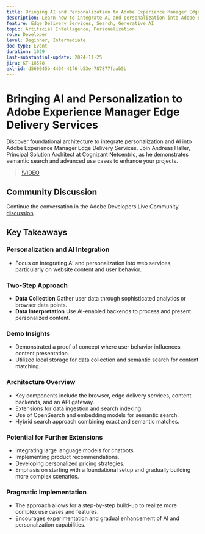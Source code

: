 ```yaml
---
title: Bringing AI and Personalization to Adobe Experience Manager Edge Delivery Services
description: Learn how to integrate AI and personalization into Adobe Experience Manager Edge Delivery Services with foundational architecture, semantic search, and advanced use cases demonstrated by Andreas Haller, Principal Solution Architect at Cognizant Netcentric.
feature: Edge Delivery Services, Search, Generative AI
topic: Artificial Intelligence, Personalization
role: Developer
level: Beginner, Intermediate
doc-type: Event
duration: 1029
last-substantial-update: 2024-11-25
jira: KT-16578
exl-id: d560045b-4404-41f6-b53e-787877faab5b
---
```

# Bringing AI and Personalization to Adobe Experience Manager Edge Delivery Services

Discover foundational architecture to integrate personalization and AI into Adobe Experience Manager Edge Delivery Services. Join Andreas Haller, Principal Solution Architect at Cognizant Netcentric, as he demonstrates semantic search and advanced use cases to enhance your projects.

>[!VIDEO](https://video.tv.adobe.com/v/3440405/?learn=on&enablevpops)

## Community Discussion

Continue the conversation in the Adobe Developers Live Community [discussion](https://adobe.ly/3Z0PtJF).

## Key Takeaways

### Personalization and AI Integration

* Focus on integrating AI and personalization into web services, particularly on website content and user behavior.

### Two-Step Approach

* **Data Collection** Gather user data through sophisticated analytics or browser data points.
* **Data Interpretation** Use AI-enabled backends to process and present personalized content.

### Demo Insights

* Demonstrated a proof of concept where user behavior influences content presentation.
* Utilized local storage for data collection and semantic search for content matching.

### Architecture Overview

* Key components include the browser, edge delivery services, content backends, and an API gateway.
* Extensions for data ingestion and search indexing.
* Use of OpenSearch and embedding models for semantic search.
* Hybrid search approach combining exact and semantic matches.

### Potential for Further Extensions

* Integrating large language models for chatbots.
* Implementing product recommendations.
* Developing personalized pricing strategies.
* Emphasis on starting with a foundational setup and gradually building more complex scenarios.

### Pragmatic Implementation

* The approach allows for a step-by-step build-up to realize more complex use cases and features.
* Encourages experimentation and gradual enhancement of AI and personalization capabilities.
